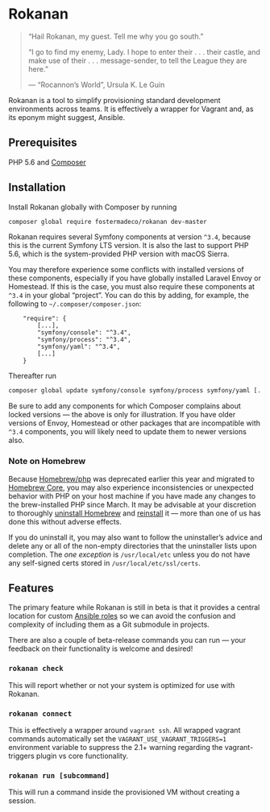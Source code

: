 # Rokanan

> “Hail Rokanan, my guest. Tell me why you go south.”
>
> “I go to find my enemy, Lady. I hope to enter their . . . their castle,
> and make use of their . . . message-sender, to tell the League they are
> here.”
>
> — “Rocannon’s World”,  Ursula K. Le Guin 

Rokanan is a tool to simplify provisioning standard development environments across teams. It is effectively a wrapper for Vagrant and, as its eponym might suggest, Ansible.

## Prerequisites

PHP 5.6 and [Composer](https://getcomposer.org/)

## Installation

Install Rokanan globally with Composer by running

```bash
composer global require fostermadeco/rokanan dev-master
```

Rokanan requires several Symfony components at version `^3.4`, because this is the current Symfony LTS version. It is also the last to support PHP 5.6, which is the system-provided PHP version with macOS Sierra.

You may therefore experience some conflicts with installed versions of these components, especially if you have globally installed Laravel Envoy or Homestead. If this is the case, you must also require these components at `^3.4` in your global “project”. You can do this by adding, for example, the following to `~/.composer/composer.json`:

```
    "require": {
        [...], 
        "symfony/console": "^3.4",
        "symfony/process": "^3.4",
        "symfony/yaml": "^3.4",
        [...]
    }
```

Thereafter run

```bash
composer global update symfony/console symfony/process symfony/yaml [. . .]
```

Be sure to add any components for which Composer complains about locked versions — the above is only for illustration. If you have older versions of Envoy, Homestead or other packages that are incompatible with `^3.4` components, you will likely need to update them to newer versions also. 

### Note on Homebrew

Because [Homebrew/php](https://github.com/Homebrew/homebrew-php) was deprecated earlier this year and migrated to [Homebrew Core](https://github.com/Homebrew/homebrew-core), you may also experience inconsistencies or unexpected behavior with PHP on your host machine if you have made any changes to the brew-installed PHP since March. It may be advisable at your discretion to thoroughly [uninstall Homebrew](https://docs.brew.sh/FAQ#how-do-i-uninstall-homebrew) and [reinstall](https://docs.brew.sh/Installation) it — more than one of us has done this without adverse effects.

If you do uninstall it, you may also want to follow the uninstaller’s advice and delete any or all of the non-empty directories that the uninstaller lists upon completion. The _one exception_ is `/usr/local/etc` unless you do not have any self-signed certs stored in `/usr/local/etc/ssl/certs`.

## Features   

The primary feature while Rokanan is still in beta is that it provides a central location for custom [Ansible roles](https://github.com/fostermadeco/ansible-roles) so we can avoid the confusion and complexity of including them as a Git submodule in projects.

There are also a couple of beta-release commands you can run — your feedback on their functionality is welcome and desired!

### `rokanan check`

This will report whether or not your system is optimized for use with Rokanan.

### `rokanan connect`

This is effectively a wrapper around `vagrant ssh`. All wrapped vagrant commands automatically set the `VAGRANT_USE_VAGRANT_TRIGGERS=1` environment variable to suppress the 2.1+ warning regarding the vagrant-triggers plugin vs core functionality.

### `rokanan run [subcommand]`

This will run a command inside the provisioned VM without creating a session.

